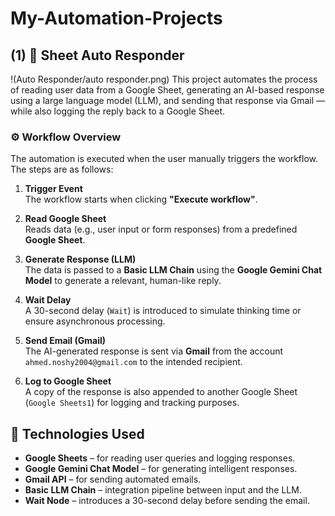 # My-Automation-Projects


## (1) 📩 Sheet Auto Responder
!(Auto Responder/auto responder.png)
This project automates the process of reading user data from a Google Sheet, generating an AI-based response using a large language model (LLM), and sending that response via Gmail — while also logging the reply back to a Google Sheet.

### ⚙️ Workflow Overview

The automation is executed when the user manually triggers the workflow. The steps are as follows:

1. **Trigger Event**  
   The workflow starts when clicking **"Execute workflow"**.

2. **Read Google Sheet**  
   Reads data (e.g., user input or form responses) from a predefined **Google Sheet**.

3. **Generate Response (LLM)**  
   The data is passed to a **Basic LLM Chain** using the **Google Gemini Chat Model** to generate a relevant, human-like reply.

4. **Wait Delay**  
   A 30-second delay (`Wait`) is introduced to simulate thinking time or ensure asynchronous processing.

5. **Send Email (Gmail)**  
   The AI-generated response is sent via **Gmail** from the account `ahmed.noshy2004@gmail.com` to the intended recipient.

6. **Log to Google Sheet**  
   A copy of the response is also appended to another Google Sheet (`Google Sheets1`) for logging and tracking purposes.

## 🧠 Technologies Used

- **Google Sheets** – for reading user queries and logging responses.
- **Google Gemini Chat Model** – for generating intelligent responses.
- **Gmail API** – for sending automated emails.
- **Basic LLM Chain** – integration pipeline between input and the LLM.
- **Wait Node** – introduces a 30-second delay before sending the email.
